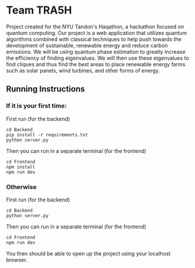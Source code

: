 # Team TRA5H

Project created for the NYU Tandon's Haqathon, a hackathon focused on quantum computing. Our project is a web application that utilizes quantum algorithms combined with classical techniques to help push towards the development of sustainable, renewable energy and reduce carbon emissions. We will be using quantum phase estimation to greatly increase the efficiency of finding eigenvalues. We will then use these eigenvalues to find cliques and thus find the best areas to place renewable energy farms such as solar panels, wind turbines, and other forms of energy.

## Running Instructions

### If it is your first time:
First run (for the backend)
```
cd Backend
pip install -r requirements.txt
python server.py
```

Then you can run in a separate terminal (for the frontend)
```
cd Frontend
npm install
npm run dev
```

### Otherwise
First run (for the backend)
```
cd Backend
python server.py
```

Then you can run in a separate terminal (for the frontend)
```
cd Frontend
npm run dev
```

You then should be able to open up the project using your localhost browser.